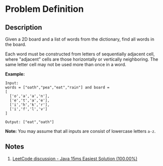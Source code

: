 # Problem Definition

## Description

Given a 2D board and a list of words from the dictionary, find all words in the board.

Each word must be constructed from letters of sequentially adjacent cell, where "adjacent" cells are those horizontally or vertically neighboring. The same letter cell may not be used more than once in a word.

**Example:**

```plaintext
Input:
words = ["oath","pea","eat","rain"] and board =
[
  ['o','a','a','n'],
  ['e','t','a','e'],
  ['i','h','k','r'],
  ['i','f','l','v']
]

Output: ["eat","oath"]
```

**Note:** You may assume that all inputs are consist of lowercase letters `a-z`.

## Notes

1. [LeetCode discussion - Java 15ms Easiest Solution (100.00%)](https://leetcode.com/explore/interview/card/google/62/recursion-4/462/discuss/59780/Java-15ms-Easiest-Solution-(100.00))